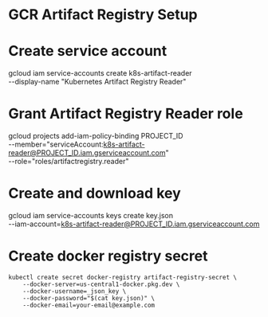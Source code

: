 # GCR Artifact Registry Setup

# Create service account
gcloud iam service-accounts create k8s-artifact-reader \
    --display-name "Kubernetes Artifact Registry Reader"

# Grant Artifact Registry Reader role
gcloud projects add-iam-policy-binding PROJECT_ID \
    --member="serviceAccount:k8s-artifact-reader@PROJECT_ID.iam.gserviceaccount.com" \
    --role="roles/artifactregistry.reader"

# Create and download key
gcloud iam service-accounts keys create key.json \
    --iam-account=k8s-artifact-reader@PROJECT_ID.iam.gserviceaccount.com



# Create docker registry secret
```
kubectl create secret docker-registry artifact-registry-secret \
    --docker-server=us-central1-docker.pkg.dev \
    --docker-username=_json_key \
    --docker-password="$(cat key.json)" \
    --docker-email=your-email@example.com
```